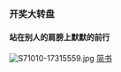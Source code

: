### 开奖大转盘
#### 站在别人的肩膀上默默的前行
![S71010-17315559.jpg](http://upload-images.jianshu.io/upload_images/3001453-2746b529c0a22b32.jpg?imageMogr2/auto-orient/strip%7CimageView2/2/w/1240)
[简书](http://www.jianshu.com/p/a63567bd2243)

